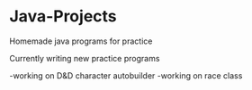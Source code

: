 # Java-Projects
Homemade java programs for practice

Currently writing new practice programs

  -working on D&D character autobuilder
    -working on race class

